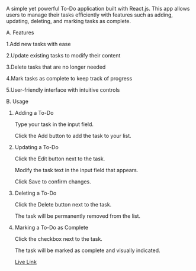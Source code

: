 A simple yet powerful To-Do application built with React.js. This app allows users to manage their tasks efficiently with features such as adding, updating, deleting, and marking tasks as complete.


A. Features

  1.Add new tasks with ease

  2.Update existing tasks to modify their content

  3.Delete tasks that are no longer needed

  4.Mark tasks as complete to keep track of progress

  5.User-friendly interface with intuitive controls


B. Usage

1. Adding a To-Do

   Type your task in the input field.

   Click the Add button to add the task to your list.

2. Updating a To-Do

   Click the Edit button next to the task.

   Modify the task text in the input field that appears.

   Click Save to confirm changes.

3. Deleting a To-Do

   Click the Delete button next to the task.

   The task will be permanently removed from the list.
  
5. Marking a To-Do as Complete

   Click the checkbox next to the task.

   The task will be marked as complete and visually indicated.




     [Live Link](https://uddeshya-todo-app.netlify.app/)
